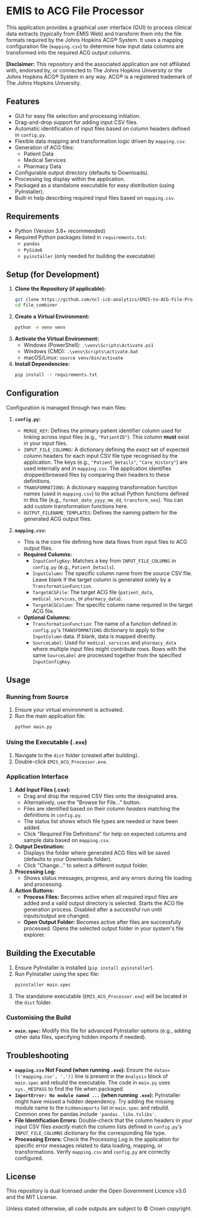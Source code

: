 # EMIS to ACG File Processor

This application provides a graphical user interface (GUI) to process clinical data extracts (typically from EMIS Web) and transform them into the file formats required by the Johns Hopkins ACG® System. It uses a mapping configuration file (`mapping.csv`) to determine how input data columns are transformed into the required ACG output columns.

**Disclaimer:** This repository and the associated application are not affiliated with, endorsed by, or connected to The Johns Hopkins University or the Johns Hopkins ACG® System in any way. ACG® is a registered trademark of The Johns Hopkins University.

## Features

* GUI for easy file selection and processing initiation.
* Drag-and-drop support for adding input CSV files.
* Automatic identification of input files based on column headers defined in `config.py`.
* Flexible data mapping and transformation logic driven by `mapping.csv`.
* Generation of ACG files:
  * Patient Data
  * Medical Services
  * Pharmacy Data
* Configurable output directory (defaults to Downloads).
* Processing log display within the application.
* Packaged as a standalone executable for easy distribution (using PyInstaller).
* Built-in help describing required input files based on `mapping.csv`.

## Requirements

* Python (Version 3.8+ recommended)
* Required Python packages listed in `requirements.txt`:
  * `pandas`
  * `PySide6`
  * `pyinstaller` (only needed for building the executable)

## Setup (for Development)

1. **Clone the Repository (if applicable):**
   ```bash
   git clone https://github.com/ncl-icb-analytics/EMIS-to-ACG-File-Processor
   cd file_combiner
   ```
2. **Create a Virtual Environment:**
   ```bash
   python -m venv venv
   ```
3. **Activate the Virtual Environment:**
   * Windows (PowerShell): `.\venv\Scripts\Activate.ps1`
   * Windows (CMD): `.\venv\Scripts\activate.bat`
   * macOS/Linux: `source venv/bin/activate`
4. **Install Dependencies:**
   ```bash
   pip install -r requirements.txt
   ```

## Configuration

Configuration is managed through two main files:

1. **`config.py`:**

   * `MERGE_KEY`: Defines the primary patient identifier column used for linking across input files (e.g., `"PatientID"`). This column **must** exist in your input files.
   * `INPUT_FILE_COLUMNS`: A dictionary defining the *exact* set of expected column headers for each input CSV file type recognised by the application. The keys (e.g., `"Patient_Details"`, `"Care_History"`) are used internally and in `mapping.csv`. The application identifies dropped/browsed files by comparing their headers to these definitions.
   * `TRANSFORMATIONS`: A dictionary mapping transformation function names (used in `mapping.csv`) to the actual Python functions defined in this file (e.g., `format_date_yyyy_mm_dd`, `transform_sex`). You can add custom transformation functions here.
   * `OUTPUT_FILENAME_TEMPLATES`: Defines the naming pattern for the generated ACG output files.
2. **`mapping.csv`:**

   * This is the core file defining how data flows from input files to ACG output files.
   * **Required Columns:**
     * `InputConfigKey`: Matches a key from `INPUT_FILE_COLUMNS` in `config.py` (e.g., `Patient_Details`).
     * `InputColumn`: The specific column name from the source CSV file. Leave blank if the target column is generated solely by a `TransformationFunction`.
     * `TargetACGFile`: The target ACG file (`patient_data`, `medical_services`, or `pharmacy_data`).
     * `TargetACGColumn`: The specific column name required in the target ACG file.
   * **Optional Columns:**
     * `TransformationFunction`: The name of a function defined in `config.py`'s `TRANSFORMATIONS` dictionary to apply to the `InputColumn` data. If blank, data is mapped directly.
     * `SourceLabel`: Used for `medical_services` and `pharmacy_data` where multiple input files might contribute rows. Rows with the same `SourceLabel` are processed together from the specified `InputConfigKey`.

## Usage

### Running from Source

1. Ensure your virtual environment is activated.
2. Run the main application file:
   ```bash
   python main.py
   ```

### Using the Executable (`.exe`)

1. Navigate to the `dist` folder (created after building).
2. Double-click `EMIS_ACG_Processor.exe`.

### Application Interface

1. **Add Input Files (.csv):**
   * Drag and drop the required CSV files onto the designated area.
   * Alternatively, use the "Browse for File..." button.
   * Files are identified based on their *column headers* matching the definitions in `config.py`.
   * The status list shows which file types are needed or have been added.
   * Click "Required File Definitions" for help on expected columns and sample data based on `mapping.csv`.
2. **Output Destination:**
   * Displays the folder where generated ACG files will be saved (defaults to your Downloads folder).
   * Click "Change..." to select a different output folder.
3. **Processing Log:**
   * Shows status messages, progress, and any errors during file loading and processing.
4. **Action Buttons:**
   * **Process Files:** Becomes active when all required input files are added and a valid output directory is selected. Starts the ACG file generation process. Disabled after a successful run until inputs/output are changed.
   * **Open Output Folder:** Becomes active after files are successfully processed. Opens the selected output folder in your system's file explorer.

## Building the Executable

1. Ensure PyInstaller is installed (`pip install pyinstaller`).
2. Run PyInstaller using the spec file:
   ```bash
   pyinstaller main.spec
   ```
3. The standalone executable (`EMIS_ACG_Processor.exe`) will be located in the `dist` folder.

### Customising the Build

* **`main.spec`:** Modify this file for advanced PyInstaller options (e.g., adding other data files, specifying hidden imports if needed).

## Troubleshooting

* **`mapping.csv` Not Found (when running `.exe`):** Ensure the `datas=[('mapping.csv', '.')]` line is present in the `Analysis` block of `main.spec` and rebuild the executable. The code in `main.py` uses `sys._MEIPASS` to find the file when packaged.
* **`ImportError: No module named ...` (when running `.exe`):** PyInstaller might have missed a hidden dependency. Try adding the missing module name to the `hiddenimports` list in `main.spec` and rebuild. Common ones for pandas include `'pandas._libs.tslibs'`.
* **File Identification Errors:** Double-check that the column headers in your input CSV files *exactly* match the column lists defined in `config.py`'s `INPUT_FILE_COLUMNS` dictionary for the corresponding file type.
* **Processing Errors:** Check the Processing Log in the application for specific error messages related to data loading, mapping, or transformations. Verify `mapping.csv` and `config.py` are correctly configured.

## License

This repository is dual licensed under the Open Government Licence v3.0 and the MIT License.

Unless stated otherwise, all code outputs are subject to © Crown copyright.
